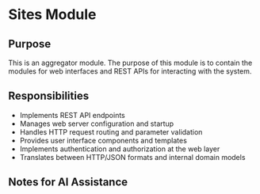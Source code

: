 # Sites Module

## Purpose
This is an aggregator module.
The purpose of this module is to contain the modules for web interfaces and REST APIs for interacting with the system.

## Responsibilities
- Implements REST API endpoints
- Manages web server configuration and startup
- Handles HTTP request routing and parameter validation
- Provides user interface components and templates
- Implements authentication and authorization at the web layer
- Translates between HTTP/JSON formats and internal domain models





## Notes for AI Assistance

